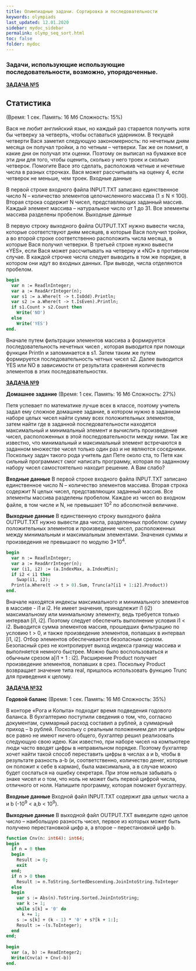 ```yaml
---
title: Олимпиадные задачи. Сортировка и последовательности
keywords: olympiads
last_updated: 12.01.2020
sidebar: mydoc_sidebar
permalink: olymp_seq_sort.html
toc: false
folder: mydoc
---
```


<script src="//i.upmath.me/latex.js"></script> 

### Задачи, использующие использующие последовательности, возможно, упорядоченные.

[**ЗАДАЧА №5**](https://acmp.ru/index.asp?main=task&id_task=5) 		
	
## Статистика

(Время: 1 сек. Память: 16 Мб Сложность: 15%)

Вася не любит английский язык, но каждый раз старается получить хотя бы четверку за четверть, чтобы оставаться ударником. В текущей четверти Вася заметил следующую закономерность: по нечетным дням месяца он получал тройки, а по четным – четверки. Так же он помнит, в какие дни он получал эти оценки. Поэтому он выписал на бумажке все эти дни для того, чтобы оценить, сколько у него троек и сколько четверок. Помогите Васе это сделать, расположив четные и нечетные числа в разных строчках. Вася может рассчитывать на оценку 4, если четверок не меньше, чем троек.
Входные данные

В первой строке входного файла INPUT.TXT записано единственное число N – количество элементов целочисленного массива (1 ≤ N ≤ 100). Вторая строка содержит N чисел, представляющих заданный массив. Каждый элемент массива – натуральное число от 1 до 31. Все элементы массива разделены пробелом.
Выходные данные

В первую строку выходного файла OUTPUT.TXT нужно вывести числа, которые соответствуют дням месяцев, в которые Вася получил тройки, а во второй строке соответственно расположить числа месяца, в которые Вася получил четверки. В третьей строке нужно вывести «YES», если Вася может рассчитывать на четверку и «NO» в противном случае. В каждой строчке числа следует выводить в том же порядке, в котором они идут во входных данных. При выводе, числа отделяются пробелом. 

```pascal
begin
  var n := ReadlnInteger;
  var a := ReadArrInteger(n);
  var s1 := a.Where(t -> t.IsOdd).Println;
  var s2 := a.Where(t -> t.IsEven).Println;
  if s1.Count > s2.Count then
    Write('NO')
  else
    Write('YES')
end.
```

Вначале путем фильтрации элементов массива а формируется последовательность нечетных чисел , которая выводится при помощи функции Println и запоминается в s1. Затем таким же путем формируется последовательность четных чисел s2. Далее выводится YES или NO в зависимости от результата сравнения количеств элементов в этих последовательностях.

[**ЗАДАЧА №9**](https://acmp.ru/index.asp?main=task&id_task=9)
	
**Домашнее задание** (Время: 1 сек. Память: 16 Мб Сложность: 27%)

Петя успевает по математике лучше всех в классе, поэтому учитель задал ему сложное домашнее задание, в котором нужно в заданном наборе целых чисел найти сумму всех положительных элементов, затем найти где в заданной последовательности находятся максимальный и минимальный элемент и вычислить произведение чисел, расположенных в этой последовательности между ними. Так же известно, что минимальный и максимальный элемент встречаются в заданном множестве чисел только один раз и не являются соседними. Поскольку задач такого рода учитель дал Пете около ста, то Петя как сильный программист смог написать программу, которая по заданному набору чисел самостоятельно находит решение. А Вам слабо?

**Входные данные**
В первой строке входного файла INPUT.TXT записано единственное число N – количество элементов массива. Вторая строка содержит N целых чисел, представляющих заданный массив. Все элементы массива разделены пробелом. Каждое из чисел во входном файле, в том числе и N, не превышает 10<sup>2</sup> по абсолютной величине.

**Выходные данные**
В единственную строку выходного файла OUTPUT.TXT нужно вывести два числа, разделенных пробелом: сумму положительных элементов и произведение чисел, расположенных между минимальным и максимальным элементами. Значения суммы и произведения не превышают по модулю 3*10<sup>4</sup>.

```pascal
begin
  var n := ReadlnInteger;
  var a := ReadArrInteger(n);
  var (i1, i2) := (a.IndexMax, a.IndexMin);
  if i2 < i1 then
    Swap(i1, i2);
  Print(a.Where(t -> t > 0).Sum, Trunc(a?[i1 + 1:i2].Product))
end.
```

Вначале находятся индексы максимального и минимального элементов в массиве - i1 и i2. Не имеет значения, принадлежит i1 (i2) максимальному или минмальному элементу, ведь требуется только интервал [i1, i2]. Поэтому следует обеспечить выполнение условия i1 < i2. Выводится сумма элементов массив, прошедших фильтрацию по условию t > 0, и также произведение элементов, попавших в интервал [i1, i2]. Отбор элементов обеспечивается безопасным срезом. Безопасный срез не контролирует выход индекса границу массива и выполняется немного быстрее. Можно было воспользоваться и обычным срезом a[i1 + 1 : i2]. Расширение Product получает произведение элементов, попавших в срез. Поскольку Product возвращает значение типа real, пришлось использовать функцию Trunc для приведения к целому.

[**ЗАДАЧА №32**](https://acmp.ru/index.asp?main=task&id_task=32) 		
	
**Годовой баланс** (Время: 1 сек. Память: 16 Мб Сложность: 35%)

В конторе «Рога и Копыта» подходит время подведения годового баланса. В бухгалтерию поступили сведения о том, что, согласно документам, суммарный расход составил а рублей, a суммарный приход – b рублей. Поскольку с реальным положением дел эти цифры все равно не имеют ничего общего, бухгалтер решил реализовать следующую свою идею. Как известно, при наборе чисел на компьютере люди часто вводят цифры в неправильном порядке. Поэтому бухгалтер хочет найти такой способ переставить цифры в числах a и b, чтобы в результате разность a-b (и, соответственно, количество денег, которые он положит к себе в карман), была максимальна, а в случае можно будет сослаться на ошибку секретаря. При этом нельзя забывать о знаке чисел и о том, что ноль не может быть первой цифрой числа, отличного от ноля. Напишите программу, которая поможет бухгалтеру.

**Входные данные**
Входной файл INPUT.TXT содержит два целых числа a и b (-10<sup>9</sup> < a,b < 10<sup>9</sup>).

**Выходные данные**
В выходной файл OUTPUT.TXT выведите одно целое число – наибольшую разность чисел, первое из которых может быть получено перестановкой цифр a, а второе – перестановкой цифр b.

```pascal
function Cnv(n: int64): int64;
begin
  if n = 0 then
  begin
    Result := 0;
    exit
  end;  
  if n > 0 then
    Result := n.ToString.SortedDescending.JoinIntoString.ToInteger
  else
  begin
    var s := Abs(n).ToString.Sorted.JoinIntoString;
    var k := 1;
    while s[k] = '0' do
      k += 1;
    s := s[k] + (k - 1) * '0' + s?[k + 1:];
    Result := -(s.ToInteger);
  end
end;
 
begin
  var (a, b) := ReadInteger2;
  Write(Cnv(a) + Cnv(-b))
end.
```

